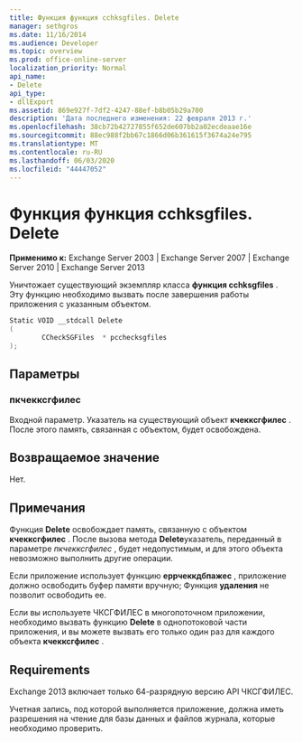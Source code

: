 ```yaml
---
title: Функция функция cchksgfiles. Delete
manager: sethgros
ms.date: 11/16/2014
ms.audience: Developer
ms.topic: overview
ms.prod: office-online-server
localization_priority: Normal
api_name:
- Delete
api_type:
- dllExport
ms.assetid: 869e927f-7df2-4247-88ef-b8b05b29a700
description: 'Дата последнего изменения: 22 февраля 2013 г.'
ms.openlocfilehash: 38cb72b42727855f652de607bb2a02ecdeaae16e
ms.sourcegitcommit: 88ec988f2bb67c1866d06b361615f3674a24e795
ms.translationtype: MT
ms.contentlocale: ru-RU
ms.lasthandoff: 06/03/2020
ms.locfileid: "44447052"
---
```

# <a name="cchksgfilesdelete-function"></a>Функция функция cchksgfiles. Delete

**Применимо к:** Exchange Server 2003 | Exchange Server 2007 | Exchange Server 2010 | Exchange Server 2013
  
Уничтожает существующий экземпляр класса **функция cchksgfiles** . Эту функцию необходимо вызвать после завершения работы приложения с указанным объектом. 
  
```cs
Static VOID __stdcall Delete 
(
        CCheckSGFiles  * pcchecksgfiles
);

```

## <a name="parameters"></a>Параметры

### <a name="pcchecksgfiles"></a>пкчекксгфилес 
  
Входной параметр. Указатель на существующий объект **кчекксгфилес** . После этого память, связанная с объектом, будет освобождена. 
    
## <a name="return-value"></a>Возвращаемое значение

Нет.
  
## <a name="remarks"></a>Примечания

Функция **Delete** освобождает память, связанную с объектом **кчекксгфилес** . После вызова метода **Delete**указатель, переданный в параметре *пкчекксгфилес* , будет недопустимым, и для этого объекта невозможно выполнить другие операции. 
  
Если приложение использует функцию **еррчеккдбпажес** , приложение должно освободить буфер памяти вручную; Функция **удаления** не позволит освободить ее. 
  
Если вы используете ЧКСГФИЛЕС в многопоточном приложении, необходимо вызвать функцию **Delete** в однопотоковой части приложения, и вы можете вызвать его только один раз для каждого объекта **кчекксгфилес** . 
  
## <a name="requirements"></a>Requirements

Exchange 2013 включает только 64-разрядную версию API ЧКСГФИЛЕС.
  
Учетная запись, под которой выполняется приложение, должна иметь разрешения на чтение для базы данных и файлов журнала, которые необходимо проверить.
  

